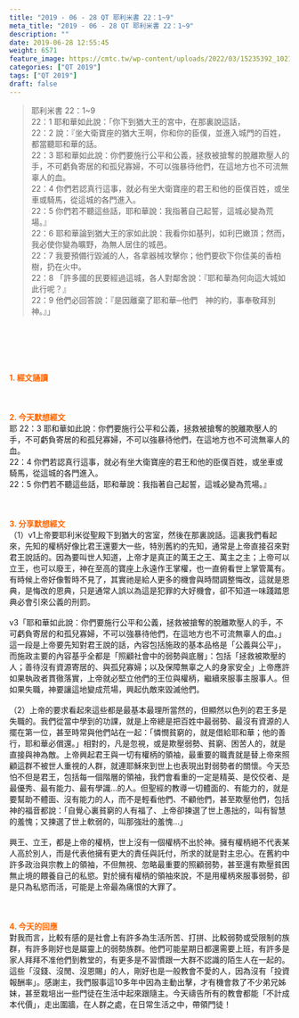 ```yaml
---
title: "2019 - 06 - 28 QT 耶利米書 22：1~9"
meta_title: "2019 - 06 - 28 QT 耶利米書 22：1~9"
description: ""
date: 2019-06-28 12:55:45
weight: 6571
feature_image: https://cmtc.tw/wp-content/uploads/2022/03/15235392_10211799862337740_180693556567566654_o-1.webp
categories: ["QT 2019"]
tags: ["QT 2019"]
draft: false
---
```


<blockquote>耶利米書 22：1~9<br />
22：1 耶和華如此說：「你下到猶大王的宮中，在那裏說這話，<br />
22：2 說：『坐大衛寶座的猶大王啊，你和你的臣僕，並進入城門的百姓，都當聽耶和華的話。<br />
22：3 耶和華如此說：你們要施行公平和公義，拯救被搶奪的脫離欺壓人的手，不可虧負寄居的和孤兒寡婦，不可以強暴待他們，在這地方也不可流無辜人的血。<br />
22：4 你們若認真行這事，就必有坐大衛寶座的君王和他的臣僕百姓，或坐車或騎馬，從這城的各門進入。<br />
22：5 你們若不聽這些話，耶和華說：我指著自己起誓，這城必變為荒場。』<br />
22：6 耶和華論到猶大王的家如此說：我看你如基列，如利巴嫩頂；然而，我必使你變為曠野，為無人居住的城邑。<br />
22：7 我要預備行毀滅的人，各拿器械攻擊你；他們要砍下你佳美的香柏樹，扔在火中。<br />
22：8 「許多國的民要經過這城，各人對鄰舍說：『耶和華為何向這大城如此行呢？』<br />
22：9 他們必回答說：『是因離棄了耶和華─他們　神的約，事奉敬拜別神。』」</blockquote><br />
&nbsp;<br />
<br />
&nbsp;<br />
<br />
<span style="color: #ff6600;"><strong>1. </strong><strong>經文誦讀</strong></span><br />
<br />
<span style="color: #ff6600;"><strong> </strong></span><br />
<br />
<span style="color: #ff6600;"><strong>2. 今天默想</strong><strong>經文<br />
</strong></span>耶 22：3 耶和華如此說：你們要施行公平和公義，拯救被搶奪的脫離欺壓人的手，不可虧負寄居的和孤兒寡婦，不可以強暴待他們，在這地方也不可流無辜人的血。<br />
22：4 你們若認真行這事，就必有坐大衛寶座的君王和他的臣僕百姓，或坐車或騎馬，從這城的各門進入。<br />
22：5 你們若不聽這些話，耶和華說：我指著自己起誓，這城必變為荒場。』<br />
<br />
&nbsp;<br />
<br />
<span style="color: #ff6600;"><strong>3. 分享默想經文<br />
</strong></span>（1）v1上帝要耶利米從聖殿下到猶大的宮室，然後在那裏說話。這裏我們看起來，先知的權柄好像比君王還要大一些，特別舊約的先知，通常是上帝直接召來對君王說話的。因為要叫世人知道，上帝才是真正的萬王之王、萬主之主；上帝可以立王，也可以廢王，神在至高的寶座上永遠作王掌權，也一直俯看世上掌管萬有。有時候上帝好像暫時不見了，其實祂是給人更多的機會與時間調整悔改，這就是恩典，是悔改的恩典，只是通常人誤以為這是犯罪的大好機會，卻不知道一味踐踏恩典必會引來公義的刑罰。<br />
<br />
v3「耶和華如此說：你們要施行公平和公義，拯救被搶奪的脫離欺壓人的手，不可虧負寄居的和孤兒寡婦，不可以強暴待他們，在這地方也不可流無辜人的血。」這一段是上帝要先知對君王說的話，內容包括施政的基本品格是「公義與公平」，而施政主要的內容基乎全都是「照顧社會中的弱勢與底層」：包括「拯救被欺壓的人；善待沒有資源寄居的、與孤兒寡婦；以及保障無辜之人的身家安全」上帝應許如果執政者貫徹落實，上帝就必堅立他們的王位與權柄，繼續來服事主服事人。但如果失職，神要讓這地變成荒場，興起仇敵來毀滅他們。<br />
<br />
（2）上帝的要求看起來這些都是最基本最理所當然的，但顯然以色列的君王多是失職的。我們從當中學到的功課，就是上帝總是把百姓中最弱勢、最沒有資源的人擺在第一位，甚至時常與他們站在一起：「憐憫貧窮的，就是借給耶和華；他的善行，耶和華必償還。」相對的，凡是忽視，或是欺壓弱勢、貧窮、困苦人的，就是直接與神為敵。上帝興起君王與一切有權柄的領袖，最重要的職責就是替上帝來照顧這群不被世人重視的人群，就連耶穌來到世上也表現出對弱勢者的關懷。今天恐怕不但是君王，包括每一個階層的領袖，我們會看重的一定是精英、是佼佼者、是最優秀、最有能力、最有學識…的人。但聖經的教導一切體面的、有能力的，就是要幫助不體面、沒有能力的人，而不是輕看他們、不顧他們，甚至欺壓他們，包括神的福音都說：「自覺心裏貧窮的人有福了、上帝卻揀選了世上愚拙的，叫有智慧的羞愧；又揀選了世上軟弱的，叫那強壯的羞愧…」<br />
<br />
興王、立王，都是上帝的權柄，世上沒有一個權柄不出於神。擁有權柄絕不代表某人高於別人，而是代表他擁有更大的責任與託付，所求的就是對主忠心。在舊約中許多政治與宗教上的領袖，不但無視、忽略最重要的照顧弱勢，甚至還有欺壓貧困無止境的餵養自己的私慾。對於擁有權柄的領袖來說，不是用權柄來服事弱勢，卻是只為私慾而活，可能是上帝最為痛恨的大罪了。<br />
<br />
&nbsp;<br />
<br />
<span style="color: #ff6600;"><strong>4. 今天的回應<br />
</strong></span>對我而言，比較有感的是社會上有許多為生活所苦、打拼、比較弱勢或受限制的族群，有許多剛好也是屬靈上的弱勢族群。他們可能星期日都還需要上班，有許多是家人拜拜不准他們到教堂的，有更多是不習慣跟一大群不認識的陌生人在一起的。這些「沒錢、沒閒、沒恩賜」的人，剛好也是一般教會不愛的人，因為沒有「投資報酬率」。感謝主，我們服事這10多年中因為主動出擊，才有機會救了不少弟兄姊妹，甚至栽培出一些門徒在生活中起來跟隨主。今天禱告所有的教會都能「不計成本代價」，走出圍牆，在人群之處，在日常生活之中，帶領門徒！<br />
<br />
&nbsp;
        